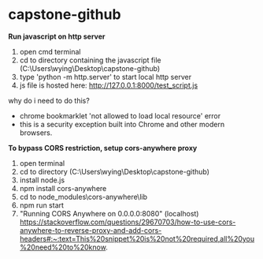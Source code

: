 # capstone-github
 
**Run javascript on http server**
1. open cmd terminal
2. cd to directory containing the javascript file (C:\Users\wying\Desktop\capstone-github\)
3. type 'python -m http.server' to start local http server
4. js file is hosted here: http://127.0.0.1:8000/test_script.js

why do i need to do this?
- chrome bookmarklet 'not allowed to load local resource' error
- this is a security exception built into Chrome and other modern browsers.


**To bypass CORS restriction, setup cors-anywhere proxy**
1. open terminal
2. cd to directory (C:\Users\wying\Desktop\capstone-github\)
3. install node.js
4. npm install cors-anywhere
5. cd to node_modules\cors-anywhere\lib
6. npm run start
7. "Running CORS Anywhere on 0.0.0.0:8080" (localhost)
https://stackoverflow.com/questions/29670703/how-to-use-cors-anywhere-to-reverse-proxy-and-add-cors-headers#:~:text=This%20snippet%20is%20not%20required,all%20you%20need%20to%20know. 